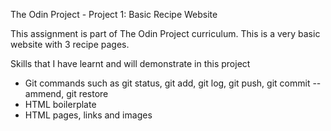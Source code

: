 The Odin Project - Project 1: Basic Recipe Website

This assignment is part of The Odin Project curriculum. This is a very basic website with 3 recipe pages. 

Skills that I have learnt and will demonstrate in this project
- Git commands such as git status, git add, git log, git push, git commit --ammend, git restore
- HTML boilerplate
- HTML pages, links and images